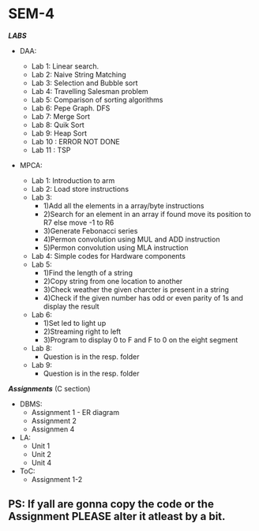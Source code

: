 # SEM-4  
  
*__LABS__*   
- DAA:  
  - Lab 1: Linear search.  
  - Lab 2: Naive String Matching  
  - Lab 3: Selection and Bubble sort 
  - Lab 4: Travelling Salesman problem  
  - Lab 5: Comparison of sorting algorithms
  - Lab 6: Pepe Graph. DFS  
  - Lab 7: Merge Sort  
  - Lab 8: Quik Sort
  - Lab 9: Heap Sort
  - Lab 10 : ERROR NOT DONE
  - Lab 11 : TSP

    
- MPCA:   
  - Lab 1: Introduction to arm
  - Lab 2: Load store instructions
  - Lab 3: 
      - 1)Add all the elements in a array/byte instructions
      - 2)Search for an element in an array if found move its position to R7 else move -1 to R6
      - 3)Generate Febonacci series
      - 4)Permon convolution using MUL and ADD instruction
      - 5)Permon convolution using MLA instruction
  - Lab 4: Simple codes for Hardware components  
  - Lab 5:
      - 1)Find the length of a string
      - 2)Copy string from one location to another
      - 3)Check weather the given charcter is present in a string
      - 4)Check if the given number has odd or even parity of 1s and display the result  
  - Lab 6:
      - 1)Set led to light up
      - 2)Streaming right to left
      - 3)Program to display 0 to F and F to 0 on the eight segment
  - Lab 8:
      - Question is in the resp. folder
  - Lab 9:
      - Question is in the resp. folder

  
*__Assignments__* (C section)  
  - DBMS:
    - Assignment 1 - ER diagram  
    - Assignment 2
    - Assignmen 4
  - LA:
    - Unit 1
    - Unit 2
    - Unit 4
  - ToC:
    - Assignment 1-2  
    
 ## PS: If yall are gonna copy the code or the Assignment PLEASE alter it atleast by a bit.
